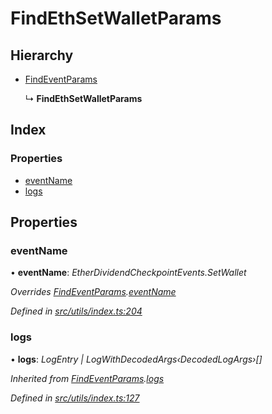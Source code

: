 # FindEthSetWalletParams

## Hierarchy

* [FindEventParams]()

  ↳ **FindEthSetWalletParams**

## Index

### Properties

* [eventName]()
* [logs]()

## Properties

### eventName

• **eventName**: _EtherDividendCheckpointEvents.SetWallet_

_Overrides_ [_FindEventParams_]()_._[_eventName_]()

_Defined in_ [_src/utils/index.ts:204_](https://github.com/PolymathNetwork/polymath-sdk/blob/550676f/src/utils/index.ts#L204)

### logs

• **logs**: _LogEntry \| LogWithDecodedArgs‹DecodedLogArgs›\[\]_

_Inherited from_ [_FindEventParams_]()_._[_logs_]()

_Defined in_ [_src/utils/index.ts:127_](https://github.com/PolymathNetwork/polymath-sdk/blob/550676f/src/utils/index.ts#L127)

